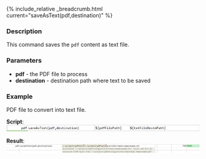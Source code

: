 {% include_relative _breadcrumb.html current="saveAsText(pdf,destination)" %}


### Description
This command saves the `pdf` content as text file.


### Parameters
- **pdf** \- the PDF file to process
- **destination** \- destination path where text to be saved


### Example
PDF file to convert into text file.

**Script**:<br/>
![script](image/saveAsText_01.png)

**Result**:<br/>
![output](image/saveAsText_02.png)